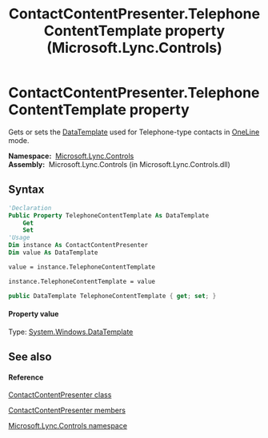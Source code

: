 ﻿---
title: ContactContentPresenter.TelephoneContentTemplate property  (Microsoft.Lync.Controls)
TOCTitle: 'TelephoneContentTemplate property '
ms:assetid: P:Microsoft.Lync.Controls.ContactContentPresenter.TelephoneContentTemplate_DI_3_UC_OCS14MrefLyncWPF
ms:mtpsurl: https://msdn.microsoft.com/en-us/library/microsoft.lync.controls.contactcontentpresenter.telephonecontenttemplate_di_3_uc_ocs14mreflyncwpf(v=office.15)
ms:contentKeyID: 48596797
ms.date: 07/28/2014
mtps_version: v=office.15
f1_keywords:
- Microsoft.Lync.Controls.ContactContentPresenter.TelephoneContentTemplate
dev_langs:
- CSharp
- JScript
- VB
- other
---

# ContactContentPresenter.TelephoneContentTemplate property

Gets or sets the [DataTemplate](http://msdn2.microsoft.com/en-us/library/ms589297) used for Telephone-type contacts in [OneLine](contactlayoutoption-enumeration-microsoft-lync-controls_1.md) mode.

**Namespace:**  [Microsoft.Lync.Controls](microsoft-lync-controls-namespace_1.md)  
**Assembly:**  Microsoft.Lync.Controls (in Microsoft.Lync.Controls.dll)

## Syntax

``` vb
'Declaration
Public Property TelephoneContentTemplate As DataTemplate
    Get
    Set
'Usage
Dim instance As ContactContentPresenter
Dim value As DataTemplate

value = instance.TelephoneContentTemplate

instance.TelephoneContentTemplate = value
```

``` csharp
public DataTemplate TelephoneContentTemplate { get; set; }
```

#### Property value

Type: [System.Windows.DataTemplate](http://msdn2.microsoft.com/en-us/library/ms589297)  

## See also

#### Reference

[ContactContentPresenter class](contactcontentpresenter-class-microsoft-lync-controls_1.md)

[ContactContentPresenter members](contactcontentpresenter-members-microsoft-lync-controls_1.md)

[Microsoft.Lync.Controls namespace](microsoft-lync-controls-namespace_1.md)

